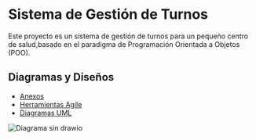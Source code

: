 # Sistema de Gestión de Turnos

Este proyecto es un sistema de gestión de turnos para un pequeño centro de salud,basado en el paradigma de Programación Orientada a Objetos (POO).


## Diagramas y Diseños  
* [Anexos](anexos.md)
* [Herramientas Agile](Herramientas_Agile.md)
* [Diagramas UML](Diagramas_UML.md)
  
![Diagrama sin  drawio](https://github.com/user-attachments/assets/f637fbd3-9f31-4250-8ac0-781faaf13498)
